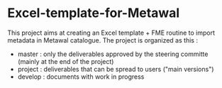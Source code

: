 Excel-template-for-Metawal
==========================
This project aims at creating an Excel template + FME routine to import metadata in Metawal catalogue.
The project is organized as this :
- master : only the deliverables approved by the steering committe (mainly at the end of the project)
- project : deliverables that can be spread to users ("main versions")
- develop : documents with work in progress